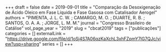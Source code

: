 +++ 
draft = false
date = 2019-09-01
title = "Comparação da Desoxigenação de Ácido Oleico em Fase Líquida e Fase Gasosa com Catalisador Aerogel"
authors = "PIMENTA, J. L. C. W. ; CAMARGO, M. O. ; DUARTE, R. B. ; SANTOS, O. A. A. ; JORGE, L. M. M."
journal = "Congresso Brasileiro de Catálise"
vol_page_year = "2019"
slug = "cbcat2019" 
tags = ["publicações"]
categories = []
externalLink = "https://drive.google.com/file/d/1oSj4S7A06qzKaXchL3xhFZpmY7lG7QJc/view?usp=sharing"
series = []
+++
